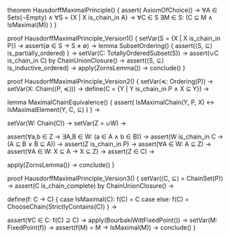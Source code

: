 theorem HausdorffMaximalPrinciple() {
  assert(
    AxiomOfChoice() →
    ∀A ∈ Sets(¬Empty) ∧
    ∀S = {X | X is_chain_in A} →
    ∀C ∈ S ∃M ∈ S: (C ⊆ M ∧ IsMaximal(M))
  )
}

proof HausdorffMaximalPrinciple_Version1() {
  setVar(S = {X | X is_chain_in P}) →
  assert(∅ ∈ S → S ≠ ∅) →
  lemma SubsetOrdering() {
    assert(⟨S, ⊆⟩ is_partially_ordered)
  } →
  setVar(C: TotallyOrderedSubset(S)) →
  assert(∪C is_chain_in C) by ChainUnionClosure() →
  assert(⟨S, ⊆⟩ is_inductive_ordered) →
  apply(ZornsLemma()) →
  conclude()
}

proof HausdorffMaximalPrinciple_Version2() {
  setVar(≼: Ordering(P)) →
  setVar(X: Chain(⟨P, ≼⟩)) →
  define(C = {Y | Y is_chain_in P ∧ X ⊆ Y}) →
  
  lemma MaximalChainEquivalence() {
    assert(
      IsMaximalChain(Y, P, X) ↔ IsMaximalElement(Y, C, ⊆)
    )
  } →
  
  setVar(W: Chain(C)) →
  setVar(Z = ∪W) →
  
  assert(∀a,b ∈ Z → ∃A,B ∈ W: (a ∈ A ∧ b ∈ B)) →
  assert(W is_chain_in C → (A ⊆ B ∨ B ⊆ A)) →
  assert(Z is_chain_in P) →
  assert(∀A ∈ W: A ⊆ Z) →
  assert(∀A ∈ W: X ⊆ A → X ⊆ Z) →
  assert(Z ∈ C) →
  
  apply(ZornsLemma()) →
  conclude()
}

proof HausdorffMaximalPrinciple_Version3() {
  setVar(⟨C, ⊆⟩ = ChainSet(P)) →
  assert(C is_chain_complete) by ChainUnionClosure() →
  
  define(f: C → C) {
    case IsMaximal(C): f(C) = C
    case else: f(C) = ChooseChain(StrictlyContains(C))
  } →
  
  assert(∀C ∈ C: f(C) ⊇ C) →
  apply(BourbakiWittFixedPoint()) →
  setVar(M: FixedPoint(f)) →
  assert(f(M) = M → IsMaximal(M)) →
  conclude()
}